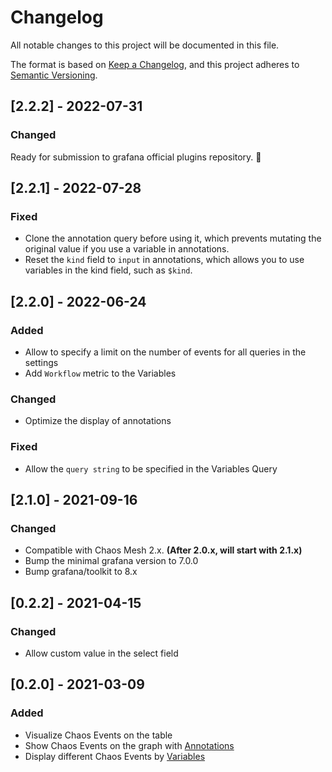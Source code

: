 # Changelog

All notable changes to this project will be documented in this file.

The format is based on [Keep a Changelog](https://keepachangelog.com/en/1.0.0/),
and this project adheres to [Semantic Versioning](https://semver.org/spec/v2.0.0.html).

## [2.2.2] - 2022-07-31

### Changed

Ready for submission to grafana official plugins repository. 🥰

## [2.2.1] - 2022-07-28

### Fixed

- Clone the annotation query before using it, which prevents mutating the original value if you use a variable in annotations.
- Reset the `kind` field to `input` in annotations, which allows you to use variables in the kind field, such as `$kind`.

## [2.2.0] - 2022-06-24

### Added

- Allow to specify a limit on the number of events for all queries in the settings
- Add `Workflow` metric to the Variables

### Changed

- Optimize the display of annotations

### Fixed

- Allow the `query string` to be specified in the Variables Query

## [2.1.0] - 2021-09-16

### Changed

- Compatible with Chaos Mesh 2.x. **(After 2.0.x, will start with 2.1.x)**
- Bump the minimal grafana version to 7.0.0
- Bump grafana/toolkit to 8.x

## [0.2.2] - 2021-04-15

### Changed

- Allow custom value in the select field

## [0.2.0] - 2021-03-09

### Added

- Visualize Chaos Events on the table
- Show Chaos Events on the graph with [Annotations](https://grafana.com/docs/grafana/latest/dashboards/annotations/)
- Display different Chaos Events by [Variables](https://grafana.com/docs/grafana/latest/variables/)
